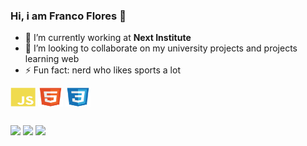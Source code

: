 ### Hi, i am Franco Flores 👋

- 🔭 I’m currently working at **Next Institute**
- 👯 I’m looking to collaborate on my university projects and projects learning web
- ⚡ Fun fact: nerd who likes sports a lot

<!-- <div align="center">
  <a href="https://github.com/francobflores">
  <img height="180em" src="https://github-readme-stats.vercel.app/api?username=francobflores&show_icons=true&theme=dark&include_all_commits=true&count_private=true"/>
  <img height="180em" src="https://github-readme-stats.vercel.app/api/top-langs/?username=francobflores&layout=compact&langs_count=7&theme=dark"/>
</div>
 
  ##
  
  <div style="display: inline_block"><br>
  <img align="center" alt="Franco-C" height="30" width="40" src="https://cdn.jsdelivr.net/gh/devicons/devicon/icons/c/c-original.svg" />
  <img align="center" alt="Franco-Java" height="30" width="40" src="https://cdn.jsdelivr.net/gh/devicons/devicon/icons/java/java-original-wordmark.svg" />< -->
  <img align="center" alt="Franco-Js" height="30" width="40" src="https://raw.githubusercontent.com/devicons/devicon/master/icons/javascript/javascript-plain.svg">
  <img align="center" alt="Franco-HTML" height="30" width="40" src="https://raw.githubusercontent.com/devicons/devicon/master/icons/html5/html5-original.svg">
  <img align="center" alt="Franco-CSS" height="30" width="40" src="https://raw.githubusercontent.com/devicons/devicon/master/icons/css3/css3-original.svg">
</div>
  
  ## 
  
  <div>
  <a href="https://instagram.com/francobflores" target="_blank"><img src="https://img.shields.io/badge/-Instagram-%23E4405F?style=for-the-badge&logo=instagram&logoColor=white" target="_blank"></a>
  <a href = "mailto:francobarbosaflores@gmail.com"><img src=https://img.shields.io/badge/Gmail-D14836?style=for-the-badge&logo=gmail&logoColor=white target="_blank"></a>
  <a href="https://www.linkedin.com/in/francobf" target="_blank"><img src="https://img.shields.io/badge/-LinkedIn-%230077B5?style=for-the-badge&logo=linkedin&logoColor=white" target="_blank"></a> 
  </div>
